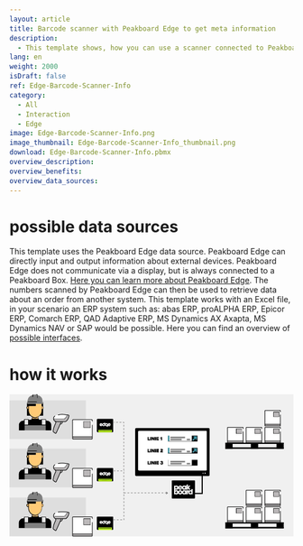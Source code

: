 ```yaml
---
layout: article
title: Barcode scanner with Peakboard Edge to get meta information
description: 
  - This template shows, how you can use a scanner connected to Peakboard Edge to obtain information from other sources. Each employee has a Peakboard Edge and a scanner. When a product is scanned, the metadata is pulled from another data source. The example uses an Excel file, but it could also be information from SQL, SAP, etc.
lang: en
weight: 2000
isDraft: false
ref: Edge-Barcode-Scanner-Info
category:
  - All
  - Interaction
  - Edge
image: Edge-Barcode-Scanner-Info.png
image_thumbnail: Edge-Barcode-Scanner-Info_thumbnail.png
download: Edge-Barcode-Scanner-Info.pbmx
overview_description:
overview_benefits:
overview_data_sources:
---
```

# possible data sources

This template uses the Peakboard Edge data source. Peakboard Edge can directly input and output information about external devices. Peakboard Edge does not communicate via a display, but is always connected to a Peakboard Box. [Here you can learn more about Peakboard Edge](https://help.peakboard.com/scripting/en-variables.html). The numbers scanned by Peakboard Edge can then be used to retrieve data about an order from another system. This template works with an Excel file, in your scenario an ERP system such as: abas ERP, proALPHA ERP, Epicor ERP, Comarch ERP, QAD Adaptive ERP, MS Dynamics AX Axapta, MS Dynamics NAV or SAP would be possible. Here you can find an overview of [possible interfaces](https://peakboard.com/en/interfaces/).


# how it works

![image_live](edge-use-case-scanner-logistics.gif)
